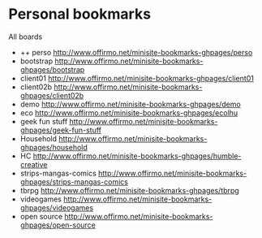 # Personal bookmarks


All boards
- ++ perso http://www.offirmo.net/minisite-bookmarks-ghpages/perso
- bootstrap http://www.offirmo.net/minisite-bookmarks-ghpages/bootstrap
- client01 http://www.offirmo.net/minisite-bookmarks-ghpages/client01
- client02b http://www.offirmo.net/minisite-bookmarks-ghpages/client02b
- demo http://www.offirmo.net/minisite-bookmarks-ghpages/demo
- eco http://www.offirmo.net/minisite-bookmarks-ghpages/ecolhu
- geek fun stuff http://www.offirmo.net/minisite-bookmarks-ghpages/geek-fun-stuff
- Household http://www.offirmo.net/minisite-bookmarks-ghpages/household
- HC http://www.offirmo.net/minisite-bookmarks-ghpages/humble-creative
- strips-mangas-comics http://www.offirmo.net/minisite-bookmarks-ghpages/strips-mangas-comics
- tbrpg http://www.offirmo.net/minisite-bookmarks-ghpages/tbrpg
- videogames http://www.offirmo.net/minisite-bookmarks-ghpages/videogames
- open source http://www.offirmo.net/minisite-bookmarks-ghpages/open-source
